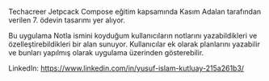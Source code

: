 
Techacreer Jetpcack Compose eğitim kapsamında Kasım Adalan tarafından verilen 7. ödevin tasarımı yer alıyor.

Bu uygulama Notla ismini koyduğum kullanıcıların notlarını yazabildikleri ve özelleştirebildikleri bir alan sunuyor.
Kullanıcılar ek olarak planlarını yazabilir ve bunları yapılmış olarak uygulama üzerinden gösterebilir.

LinkedIn:
https://www.linkedin.com/in/yusuf-islam-kutluay-215a261b3/
